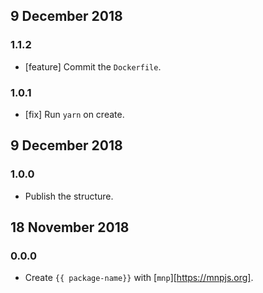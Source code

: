 ## 9 December 2018

### 1.1.2

- [feature] Commit the `Dockerfile`.

### 1.0.1

- [fix] Run `yarn` on create.

## 9 December 2018

### 1.0.0

- Publish the structure.

## 18 November 2018

### 0.0.0

- Create `{{ package-name}}` with [`mnp`][https://mnpjs.org].
